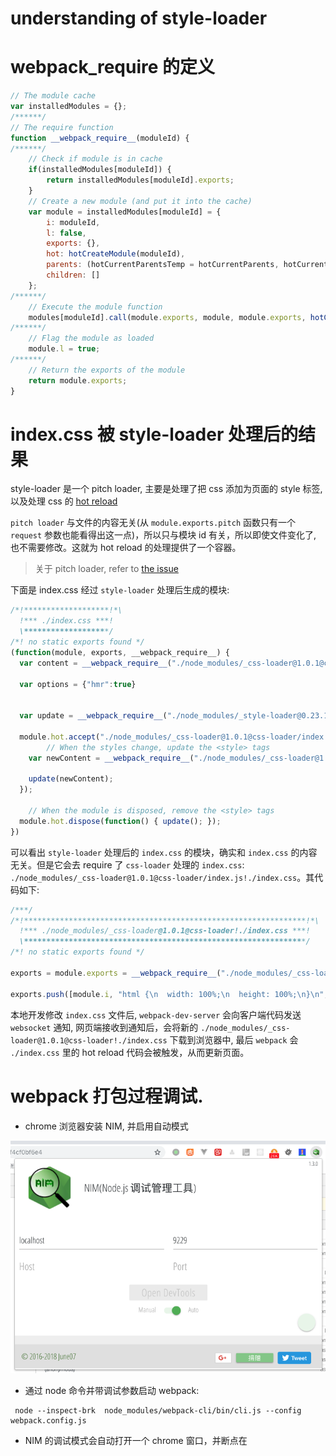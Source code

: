 # understanding of style-loader

# __webpack_require__ 的定义

```js
// The module cache
var installedModules = {};
/******/
// The require function
function __webpack_require__(moduleId) {
/******/
	// Check if module is in cache
	if(installedModules[moduleId]) {
		return installedModules[moduleId].exports;
	}
	// Create a new module (and put it into the cache)
	var module = installedModules[moduleId] = {
		i: moduleId,
		l: false,
		exports: {},
		hot: hotCreateModule(moduleId),
		parents: (hotCurrentParentsTemp = hotCurrentParents, hotCurrentParents = [], hotCurrentParentsTemp),
		children: []
	};
/******/
	// Execute the module function
	modules[moduleId].call(module.exports, module, module.exports, hotCreateRequire(moduleId));
/******/
	// Flag the module as loaded
	module.l = true;
/******/
	// Return the exports of the module
	return module.exports;
}
```

# index.css 被 style-loader 处理后的结果

style-loader 是一个 pitch loader, 主要是处理了把 css 添加为页面的 style 标签, 以及处理 css 的 [hot reload](https://github.com/webpack-contrib/style-loader/blob/fc24512b395a8a3fd4074d88cd3f7b195f0bcef2/index.js)

`pitch loader` 与文件的内容无关(从 `module.exports.pitch` 函数只有一个 `request` 参数也能看得出这一点)，所以只与模块 id 有关，所以即使文件变化了, 也不需要修改。这就为 hot reload 的处理提供了一个容器。

> 关于 pitch loader, refer to [the issue](https://github.com/webpack/webpack/issues/360)

下面是 index.css 经过 `style-loader` 处理后生成的模块:

```js
/*!*******************!*\
  !*** ./index.css ***!
  \*******************/
/*! no static exports found */
(function(module, exports, __webpack_require__) {
  var content = __webpack_require__("./node_modules/_css-loader@1.0.1@css-loader/index.js!./index.css");

  var options = {"hmr":true}


  var update = __webpack_require__("./node_modules/_style-loader@0.23.1@style-loader/lib/addStyles.js")(content, options);

  module.hot.accept("./node_modules/_css-loader@1.0.1@css-loader/index.js!./index.css", function() {
		// When the styles change, update the <style> tags
    var newContent = __webpack_require__("./node_modules/_css-loader@1.0.1@css-loader/index.js!./index.css");

    update(newContent);
  });

	// When the module is disposed, remove the <style> tags
  module.hot.dispose(function() { update(); });
})
```

可以看出 `style-loader` 处理后的 `index.css` 的模块，确实和 `index.css` 的内容无关。但是它会去 require 了 `css-loader` 处理的 `index.css`: `./node_modules/_css-loader@1.0.1@css-loader/index.js!./index.css`。其代码如下:

```js
/***/
/*!***************************************************************!*\
  !*** ./node_modules/_css-loader@1.0.1@css-loader!./index.css ***!
  \***************************************************************/
/*! no static exports found */

exports = module.exports = __webpack_require__("./node_modules/_css-loader@1.0.1@css-loader/lib/css-base.js")(false);

exports.push([module.i, "html {\n  width: 100%;\n  height: 100%;\n}\n", ""]);
```

本地开发修改 `index.css` 文件后, `webpack-dev-server` 会向客户端代码发送 `websocket` 通知, 网页端接收到通知后，会将新的 `./node_modules/_css-loader@1.0.1@css-loader!./index.css` 下载到浏览器中, 最后 `webpack` 会 `./index.css` 里的 hot reload 代码会被触发，从而更新页面。


# webpack 打包过程调试.

* chrome 浏览器安装 NIM, 并启用自动模式

![](https://raw.githubusercontent.com/njleonzhang/image-bed/master/assets/e58671ba-5bb4-31f7-6b54-3d0d76759c8f.png)

* 通过 node 命令并带调试参数启动 webpack:
```
 node --inspect-brk  node_modules/webpack-cli/bin/cli.js --config webpack.config.js
```

* NIM 的调试模式会自动打开一个 chrome 窗口，并断点在
